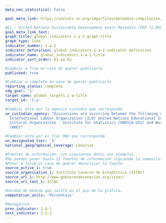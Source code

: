 ```yaml
---
data_non_statistical: false

goal_meta_link: https://unstats.un.org/sdgs/files/metadata-compilation/Metadata-Goal-1.pdf

#Ej.: United Nations Sustainable Development Goals Metadata (PDF 72.6KB)
goal_meta_link_text: 
graph_title: global_indicators.1-a-2-graph-title
graph_type: line
indicator_number: 1.a.2
indicator_definition: global_indicators.1-a-2-indicator_definition
indicator_name: global_indicators.1-a-2-title
indicator_sort_order: 01-aa-02

#Cambiar a True en caso de querer publicarlo
published: true 

#Cambiar a complete en caso de querer publicarlo
reporting_status: complete
sdg_goal: '1'
target_name: global_targets.1-a-title
target_id: '1.a'

#Cambiar esto por la agencia custodia que corresponda
un_custodian_agency: "Discussions are occurring between the following organisations<br>
  International Labour Organization (ILO) United Nations Educational Scientific and<br>
  Cultural Organization - Institute for Statistics (UNESCO-UIS) and World Health Organization<br>
  (WHO)"

#Cambiar esto por el tier ONU que corresponda
un_designated_tier: '3'
national_geographical_coverage: Canarias

#Fuentes de información. Los siguientes datos son ejemplos...
#Se pueden poner hasta 12 fuentes de información siguiendo la nomenclatura source_active_N, source_organisation_N, etc.. siendo N un número del 1 al 12
#Poner a false en caso de querer desactivar la fuente
source_active_1: true
source_organisation_1: Instituto Canario de Estadística (ISTAC)
source_url_1: http://www.gobiernodecanarias.org/istac/
source_url_text_1: ISTAC

#Unidad de medida que saldrá en el pie de la gráfica.
computation_units: 'Porcentaje'

#Navegación
prev_indicator: 1-4-1
next_indicator: 2-2-2
---
```

